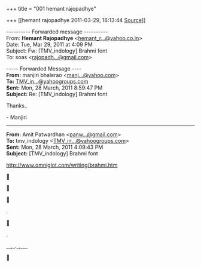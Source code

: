 +++
title = "001 hemant rajopadhye"

+++
[[hemant rajopadhye	2011-03-29, 16:13:44 [Source](https://groups.google.com/g/bvparishat/c/4imWJJLuKMo)]]



---------- Forwarded message ----------  
From: **Hemant Rajopadhye** \<[hemant_r...@yahoo.co.in]()\>  
Date: Tue, Mar 29, 2011 at 4:09 PM  
Subject: Fw: \[TMV_indology\] Brahmi font  
To: soas \<[rajopadh...@gmail.com]()\>  
  
  

----- Forwarded Message ----  
**From:** manjiri bhalerao \<[manj...@yahoo.com]()\>  
**To:** [TMV_in...@yahoogroups.com]()  
**Sent:** Mon, 28 March, 2011 8:59:47 PM  
**Subject:** Re: \[TMV_indology\] Brahmi font  
  


Thanks..



\- Manjiri  

  

------------------------------------------------------------------------

**From:** Amit Patwardhan \<[panw...@gmail.com]()\>  
**To:** tmv_indology \<[TMV_in...@yahoogroups.com]()\>  
**Sent:** Mon, 28 March, 2011 4:09:43 PM  
**Subject:** \[TMV_indology\] Brahmi font  
  


  

<http://www.omniglot.com/writing/brahmi.htm>







.

  



.

  

\_\_,\_.\_,\_\_\_

  



